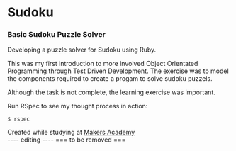 Sudoku
========

### Basic Sudoku Puzzle Solver

Developing a puzzle solver for Sudoku using Ruby. 

This was my first introduction to more involved Object Orientated Programming through Test Driven Development. The exercise was to model the components required to create a progam to solve sudoku puzzels.

Although the task is not complete, the learning exercise was important.

Run RSpec to see my thought process in action:

~~~
$ rspec
~~~

Created while studying at [Makers Academy](http://www.makersacademy.com)  
---- editing ---- 
=== to be removed ===
